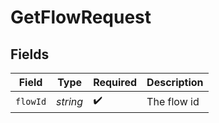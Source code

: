 # GetFlowRequest


## Fields

| Field              | Type               | Required           | Description        |
| ------------------ | ------------------ | ------------------ | ------------------ |
| `flowId`           | *string*           | :heavy_check_mark: | The flow id        |